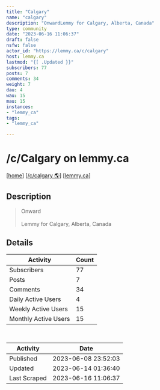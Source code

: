 ```yaml
---
title: "Calgary" 
name: "calgary"
description: "OnwardLemmy for Calgary, Alberta, Canada"
type: community
date: "2023-06-16 11:06:37"
draft: false
nsfw: false
actor_id: "https://lemmy.ca/c/calgary"
host: lemmy.ca
lastmod: "{[ .Updated }}"
subscribers: 77
posts: 7
comments: 34
weight: 7
dau: 4
wau: 15
mau: 15
instances:
- "lemmy_ca"
tags: 
- "lemmy_ca"

---
```


# /c/Calgary on lemmy.ca

[[home](/)]
[[/c/calgary 🌎](https://lemmy.ca/c/calgary)]
[[lemmy.ca](/instances/lemmy_ca)]


## Description 

<blockquote class="description">
Onward<br><br>Lemmy for Calgary, Alberta, Canada
</blockquote>


## Details

| Activity | Count  |
|----------------------|---|
| Subscribers          | 77 |
| Posts                | 7  |
| Comments             | 34  |
| Daily Active Users   | 4  |
| Weekly Active Users  | 15  |
| Monthly Active Users | 15  |

<br>

| Activity | Date |
|----------------------|---|
| Published            | 2023-06-08 23:52:03 |
| Updated              | 2023-06-14 01:36:40 |
| Last Scraped         | 2023-06-16 11:06:37 |
